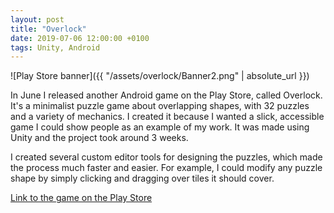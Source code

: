 ```yaml
---
layout: post
title: "Overlock"
date: 2019-07-06 12:00:00 +0100
tags: Unity, Android
---
```

![Play Store banner]({{ "/assets/overlock/Banner2.png" | absolute_url }})

In June I released another Android game on the Play Store, called Overlock. It's a minimalist puzzle game about overlapping shapes, with 32 puzzles and a variety of mechanics. I created it because I wanted a slick, accessible game I could show people as an example of my work. It was made using Unity and the project took around 3 weeks.

I created several custom editor tools for designing the puzzles, which made the process much faster and easier. For example, I could modify any puzzle shape by simply clicking and dragging over tiles it should cover.

[Link to the game on the Play Store](https://play.google.com/store/apps/details?id=com.MattsGames.Overlock)